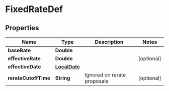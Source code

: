# FixedRateDef

## Properties
Name | Type | Description | Notes
------------ | ------------- | ------------- | -------------
**baseRate** | **Double** |  | 
**effectiveRate** | **Double** |  |  [optional]
**effectiveDate** | [**LocalDate**](LocalDate.md) |  | 
**rerateCutoffTime** | **String** | Ignored on rerate proposals |  [optional]
